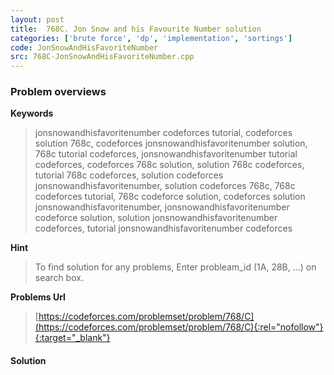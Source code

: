 ```yaml
---
layout: post
title:  768C. Jon Snow and his Favourite Number solution
categories: ['brute force', 'dp', 'implementation', 'sortings']
code: JonSnowAndHisFavoriteNumber
src: 768C-JonSnowAndHisFavoriteNumber.cpp
---
```

### **Problem overviews**

**Keywords**
> jonsnowandhisfavoritenumber codeforces tutorial, codeforces solution 768c, codeforces jonsnowandhisfavoritenumber solution, 768c tutorial codeforces, jonsnowandhisfavoritenumber tutorial codeforces, codeforces 768c solution, solution 768c codeforces, tutorial 768c codeforces, solution codeforces jonsnowandhisfavoritenumber, solution codeforces 768c, 768c codeforces tutorial, 768c codeforce solution, codeforces solution jonsnowandhisfavoritenumber, jonsnowandhisfavoritenumber codeforce solution, solution jonsnowandhisfavoritenumber codeforces, tutorial jonsnowandhisfavoritenumber codeforces

**Hint**
> To find solution for any problems, Enter probleam_id (1A, 28B, ...) on search box. 

**Problems Url**
> [https://codeforces.com/problemset/problem/768/C](https://codeforces.com/problemset/problem/768/C){:rel="nofollow"}{:target="_blank"}

#### **Solution**



